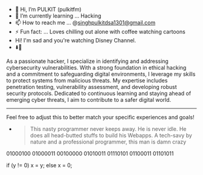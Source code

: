 - 👋 Hi, I’m PULKIT (pulkitfm)
- 🌱 I’m currently learning ... Hacking
- 📫 How to reach me ... @singhpulkitdsa1301@gmail.com
- ⚡ Fun fact: ... Loves chilling out alone with coffee  watching cartoons
- Hi! I'm sad and you're watching Disney Channel.
- ⬇️🔻


As a passionate hacker, I specialize in identifying and addressing cybersecurity vulnerabilities. With a strong foundation in ethical hacking and a commitment to safeguarding digital environments, I leverage my skills to protect systems from malicious threats. My expertise includes penetration testing, vulnerability assessment, and developing robust security protocols. Dedicated to continuous learning and staying ahead of emerging cyber threats, I aim to contribute to a safer digital world.

---

Feel free to adjust this to better match your specific experiences and goals!
-  > This nasty programmer never keeps away. He is never idle. He does all head-butted stuffs to build his Webapps. A tech-savy by nature and a professional programmer, this man is damn crazy
   >
   > 

01000100 01000011 00100000 01010011 01110101 01100011 01101011 

 
if (y != 0)
  x = y;
else
  x = 0;


   
